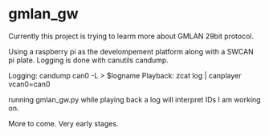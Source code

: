 # gmlan_gw

Currently this project is trying to learm more about GMLAN 29bit protocol.

Using a raspberry pi as the develompement platform along with a SWCAN pi plate. Logging is 
done with canutils candump. 

Logging: candump can0 -L > $logname
Playback: zcat log | canplayer vcan0=can0

running gmlan_gw.py while playing back a log will interpret IDs I am working on. 

More to come. Very early stages.
